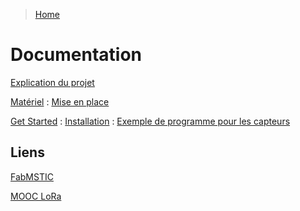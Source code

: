 > [Home](../README.md)

# Documentation 
[Explication du projet](DetailProjet.md)

[Matériel](Materiel.md)
: [Mise en place](Materiel.md#mise-en-place)

[Get Started](GetStarted.md)
: [Installation](GetStarted.md#installation)
: [Exemple de programme pour les capteurs](GetStarted.md#exemple)

## Liens
[FabMSTIC](FabMSTIC.md)

[MOOC LoRa](https://lora-developers.semtech.com/learn/lorawan-academy/courses/course-objectives)